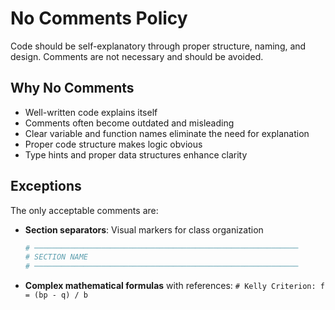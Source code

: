 # No Comments Policy

Code should be self-explanatory through proper structure, naming, and design. Comments are not necessary and should be avoided.

## Why No Comments

- Well-written code explains itself
- Comments often become outdated and misleading
- Clear variable and function names eliminate the need for explanation
- Proper code structure makes logic obvious
- Type hints and proper data structures enhance clarity

## Exceptions

The only acceptable comments are:

- **Section separators**: Visual markers for class organization
  ```python
  # ───────────────────────────────────────────────────────────
  # SECTION NAME
  # ───────────────────────────────────────────────────────────
  ```
  
- **Complex mathematical formulas** with references: `# Kelly Criterion: f = (bp - q) / b`
